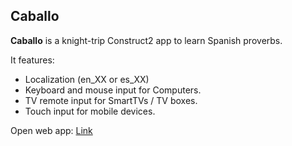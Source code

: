 ## Caballo 

**Caballo** is a knight-trip Construct2 app to learn Spanish proverbs.

It features:
* Localization (en_XX or es_XX)
* Keyboard and mouse input for Computers.
* TV remote input for SmartTVs / TV boxes.
* Touch input for mobile devices.

Open web app: [Link](jgmy.github.io/caballo_NEW/export_html_site)
